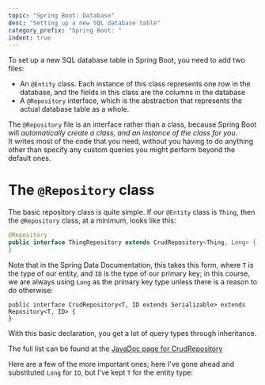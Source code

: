 ```yaml
---
topic: "Spring Boot: Database"
desc: "Setting up a new SQL database table"
category_prefix: "Spring Boot: "
indent: true
---
```


To set up a new SQL database table in Spring Boot, you need to add two files:

* An `@Entity` class.  Each instance of this class represents one row in the database, and the fields in this class are the columns in the database
* A `@Repository` interface, which is the abstraction that represents the actual database table as a whole.  
 
The `@Repository` file is an interface rather than a class, because Spring Boot will *automatically create a class, and an instance of the class for you*.  
It writes most of the code that you need, without you having to do anything other than specify any custom queries you might perform beyond the default
ones.


# The `@Repository` class

The basic repository class is quite simple. If our `@Entity` class is `Thing`, then the `@Repository` class, at a minimum, looks like this:

```java
@Repository
public interface ThingRepository extends CrudRepository<Thing, Long> {
}
```

Note that in the Spring Data Documentation, this takes this form, where `T` is the type of our entity, and `ID` is the type of our
primary key; in this course, we are always using `Long` as the primary key type unless there is a reason to do otherwise:

```
public interface CrudRepository<T, ID extends Serializable> extends Repository<T, ID> {
}
```

With this basic declaration, you get a lot of query types through inheritance.  

The full list can be found at the [JavaDoc page for CrudRepository](https://docs.spring.io/spring-data/commons/docs/current/api/org/springframework/data/repository/CrudRepository.html)

Here are a few of the more important ones; here I've gone ahead and substituted `Long` for `ID`, but I've kept `T` for the entity type:



